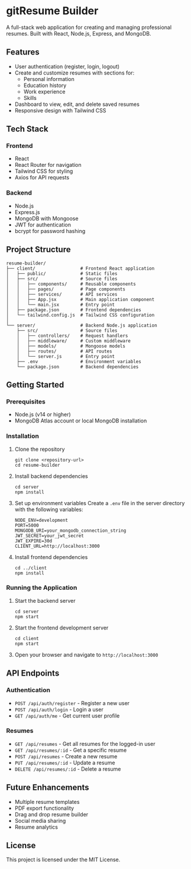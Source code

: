 # gitResume Builder

A full-stack web application for creating and managing professional resumes. Built with React, Node.js, Express, and MongoDB.

## Features

- User authentication (register, login, logout)
- Create and customize resumes with sections for:
  - Personal information
  - Education history
  - Work experience
  - Skills
- Dashboard to view, edit, and delete saved resumes
- Responsive design with Tailwind CSS

## Tech Stack

### Frontend

- React
- React Router for navigation
- Tailwind CSS for styling
- Axios for API requests

### Backend

- Node.js
- Express.js
- MongoDB with Mongoose
- JWT for authentication
- bcrypt for password hashing

## Project Structure

```
resume-builder/
├── client/                 # Frontend React application
│   ├── public/             # Static files
│   ├── src/                # Source files
│   │   ├── components/     # Reusable components
│   │   ├── pages/          # Page components
│   │   ├── services/       # API services
│   │   ├── App.jsx         # Main application component
│   │   └── main.jsx        # Entry point
│   ├── package.json        # Frontend dependencies
│   └── tailwind.config.js  # Tailwind CSS configuration
│
└── server/                 # Backend Node.js application
    ├── src/                # Source files
    │   ├── controllers/    # Request handlers
    │   ├── middleware/     # Custom middleware
    │   ├── models/         # Mongoose models
    │   ├── routes/         # API routes
    │   └── server.js       # Entry point
    ├── .env                # Environment variables
    └── package.json        # Backend dependencies
```

## Getting Started

### Prerequisites

- Node.js (v14 or higher)
- MongoDB Atlas account or local MongoDB installation

### Installation

1. Clone the repository

   ```
   git clone <repository-url>
   cd resume-builder
   ```
2. Install backend dependencies

   ```
   cd server
   npm install
   ```
3. Set up environment variables
   Create a `.env` file in the server directory with the following variables:

   ```
   NODE_ENV=development
   PORT=5000
   MONGODB_URI=your_mongodb_connection_string
   JWT_SECRET=your_jwt_secret
   JWT_EXPIRE=30d
   CLIENT_URL=http://localhost:3000
   ```
4. Install frontend dependencies

   ```
   cd ../client
   npm install
   ```

### Running the Application

1. Start the backend server

   ```
   cd server
   npm start
   ```
2. Start the frontend development server

   ```
   cd client
   npm start
   ```
3. Open your browser and navigate to `http://localhost:3000`

## API Endpoints

### Authentication

- `POST /api/auth/register` - Register a new user
- `POST /api/auth/login` - Login a user
- `GET /api/auth/me` - Get current user profile

### Resumes

- `GET /api/resumes` - Get all resumes for the logged-in user
- `GET /api/resumes/:id` - Get a specific resume
- `POST /api/resumes` - Create a new resume
- `PUT /api/resumes/:id` - Update a resume
- `DELETE /api/resumes/:id` - Delete a resume

## Future Enhancements

- Multiple resume templates
- PDF export functionality
- Drag and drop resume builder
- Social media sharing
- Resume analytics

## License

This project is licensed under the MIT License.
